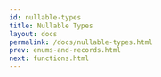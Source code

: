 ```yaml
---
id: nullable-types
title: Nullable Types
layout: docs
permalink: /docs/nullable-types.html
prev: enums-and-records.html
next: functions.html
---
```


